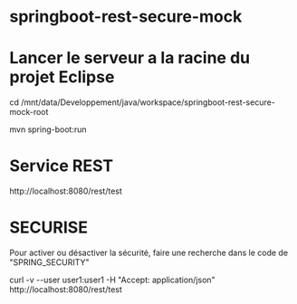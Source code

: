 springboot-rest-secure-mock
===========================

# Lancer le serveur a la racine du projet Eclipse
cd /mnt/data/Developpement/java/workspace/springboot-rest-secure-mock-root

mvn spring-boot:run

# Service REST
http://localhost:8080/rest/test

# SECURISE
Pour activer ou désactiver la sécurité, faire une recherche dans le code de "SPRING_SECURITY"

curl -v --user user1:user1 -H "Accept: application/json" http://localhost:8080/rest/test

